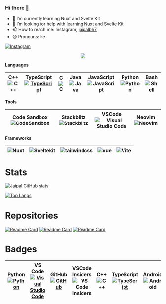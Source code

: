 ### Hi there 👋

- 🌱 I’m currently learning Nuxt and Svelte Kit 
- 🤔 I’m looking for help with learning Nuxt and Svelte Kit
- 📫 How to reach me: Instagram, [jaipalbh7](https://www.instagram.com/jaipalbh7/)
- 😄 Pronouns: he

[![Instagram](https://img.shields.io/badge/Instagram-E4405F?style=for-the-badge&logo=instagram&logoColor=white)](https://www.instagram.com/jaipalbh7/)

<p align="center">
    <img src="https://github-profile-trophy.vercel.app/?username=BhJaipal&theme=discord&no-bg=true"/>
</p>

**Languages**

| C++ ![C++](https://img.shields.io/badge/C++-%2300599C.svg?style=for-the-badge&logo=c%2B%2B&logoColor=white&style=plastic) | TypeScript [![TypeScript](https://shields.io/badge/TypeScript-3178C6?logo=TypeScript&logoColor=FFF&style=flat-square)](https://www.typescriptlang.org/) | C ![C](https://img.shields.io/badge/c-%2300599C.svg?style=for-the-badge&logo=c&logoColor=white) | Java ![Java](https://img.shields.io/badge/java-%23ED8B00.svg?style=for-the-badge&logo=openjdk&logoColor=white) | JavaScript ![JavaScript](https://img.shields.io/badge/javascript-%23323330.svg?style=for-the-badge&logo=javascript&logoColor=%23F7DF1E) | Python ![Python](https://img.shields.io/badge/python-3670A0?style=for-the-badge&logo=python&logoColor=ffdd54) | Bash ![Shell](https://img.shields.io/badge/bash-%23121011.svg?style=for-the-badge&logo=gnu-bash&logoColor=white) |
| -- | -- | -- | -- | -- | -- | -- |

**Tools**

| Code Sandbox ![CodeSandbox](https://img.shields.io/badge/Codesandbox-040404?style=for-the-badge&logo=codesandbox&logoColor=DBDBDB) |	Stackblitz ![Stackblitz](https://img.shields.io/badge/Stackblitz-fff?style=for-the-badge&logo=Stackblitz&logoColor=1389FD) | VSCode ![Visual Studio Code](https://img.shields.io/badge/VS%20Code-0078d7.svg?style=for-the-badge&logo=visual-studio-code&logoColor=white) | Neovim ![Neovim](https://img.shields.io/badge/NeoVim-%2357A143.svg?&style=for-the-badge&logo=neovim&logoColor=white) |
| -- | -- | -- | -- |

**Frameworks**

| ![Nuxt](https://img.shields.io/badge/Nuxt-002E3B?style=for-the-badge&logo=nuxtdotjs&logoColor=#00DC82) | ![Sveltekit](https://img.shields.io/badge/Svelte_Kit-%23f1413d.svg?style=for-the-badge&logo=svelte&logoColor=white) | ![tailwindcss](https://img.shields.io/badge/tailwindcss-%2338B2AC.svg?style=for-the-badge&logo=tailwind-css&logoColor=white) | ![vue](https://img.shields.io/badge/Vue_3-%2335495e.svg?style=for-the-badge&logo=vuedotjs&logoColor=%234FC08D) | ![Vite](https://img.shields.io/badge/vite-%23646CFF.svg?style=for-the-badge&logo=vite&logoColor=white&width=80px) |
| -- | -- | -- | -- | -- |

# Stats

![Jaipal GitHub stats](https://github-readme-stats.vercel.app/api?username=BhJaipal&PAT_1=true&show_icons=true&theme=algolia)

[![Top Langs](https://github-readme-stats.vercel.app/api/top-langs/?username=BhJaipal&PAT_1=true&theme=transparent)](https://github-readme-stats.vercel.app/api/top-langs/?username=BhJaipal&PAT_1=true&theme=transparent)

# Repositories 

[![Readme Card](https://github-readme-stats.vercel.app/api/pin/?username=BhJaipal&repo=Python-Module&theme=algolia&PAT_1=true&show_owner=true)](https://github.com/BhJaipal/Python-Module)
[![Readme Card](https://github-readme-stats.vercel.app/api/pin/?username=BhJaipal&repo=Simple-programs&theme=algolia&PAT_1=true&show_owner=true)](https://github.com/BhJaipal/Simple-programs)
[![Readme Card](https://github-readme-stats.vercel.app/api/pin/?username=BhJaipal&repo=Express-and-CodingHub&theme=algolia&PAT_1=true&show_owner=true)](https://github.com/BhJaipal/Express-and-CodingHub)

# Badges

| Python [![Python](https://img.shields.io/badge/Python-06a?logo=python&logoColor=F7DF1E)](https://www.python.org/) | VS Code [![Visual Studio Code](https://img.shields.io/badge/V_S_Code-007ACC?logo=visual%20studio%20code&logoColor=3f3f8f)](https://code.visualstudio.com/) | GitHub [![GitHub](https://badgen.net/badge/icon/github?icon=github&label&color=black)](https://github.com) | VSCode Insiders ![VS Code Insiders](https://img.shields.io/badge/VS_Insiders-3F3F8F?style=for-the-badge&logo=visual%20studio&logoColor=12b889&style=plastic) | C++ ![C++](https://img.shields.io/badge/C++-%2300599C.svg?style=for-the-badge&logo=c%2B%2B&logoColor=white&style=plastic) | TypeScript [![TypeScript](https://shields.io/badge/TypeScript-3178C6?logo=TypeScript&logoColor=FFF&style=flat-square)](https://www.typescriptlang.org/) | Android ![Android](https://img.shields.io/badge/Android-007ACC?logo=android&logoColor=12b889) |
| -- | -- | -- | -- | -- | -- | -- |
